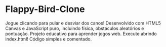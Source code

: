# Flappy-Bird-Clone
Jogue clicando para pular e desviar dos canos! Desenvolvido com HTML5 Canvas e JavaScript puro, incluindo física, obstáculos aleatórios e pontuação. Projeto educativo para aprender jogos web. Execute abrindo index.html! Código simples e comentado.

